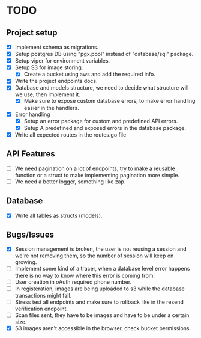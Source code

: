 # TODO

## Project setup

- [x] Implement schema as migrations.
- [x] Setup postgres DB using "pgx.pool" instead of "database/sql" package.
- [x] Setup viper for environment variables.
- [x] Setup S3 for image storing.
  - [x] Create a bucket using aws and add the required info.
- [x] Write the project endpoints docs.
- [x] Database and models structure, we need to decide what structure will we use, then implement it.
  - [x] Make sure to expose custom database errors, to make error handling easier in the handlers.
- [x] Error handling
  - [x] Setup an error package for custom and predefined API errors.
  - [x] Setup A predefined and exposed errors in the database package.
- [x] Write all expected routes in the routes.go file

## API Features

- [ ] We need pagination on a lot of endpoints, try to make a reusable function or a struct to make implementing pagination more simple.
- [ ] We need a better logger, something like zap.

## Database

- [x] Write all tables as structs (models).

## Bugs/Issues

- [x] Session management is broken, the user is not reusing a session and we're not removing them, so the number of session will keep on growing.
- [ ] Implement some kind of a tracer, when a database level error happens there is no way to know where this error is coming from.
- [ ] User creation in oAuth required phone number.
- [ ] In registeration, images are being uploaded to s3 while the database transactions might fail.
- [ ] Stress test all endpoints and make sure to rollback like in the resend verification endpoint.
- [ ] Scan files sent, they have to be images and have to be under a certain size.
- [x] S3 images aren't accessible in the browser, check bucket permissions.
